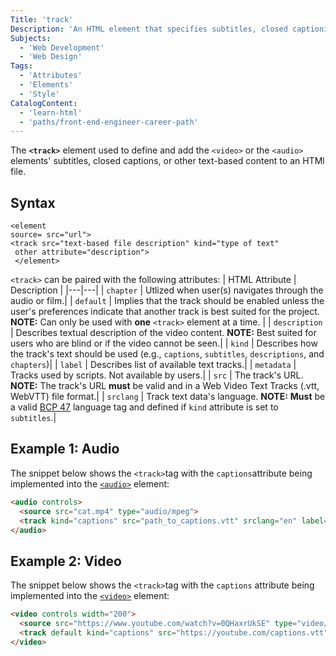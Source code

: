 ```yaml
---
Title: 'track' 
Description: 'An HTML element that specifies subtitles, closed captioning, and other text files for media elements.' 
Subjects:
  - 'Web Development'
  - 'Web Design'
Tags: 
  - 'Attributes'
  - 'Elements'
  - 'Style'
CatalogContent: 
  - 'learn-html'
  - 'paths/front-end-engineer-career-path'
---
```


The **`<track>`** element used to define and add the `<video>` or the `<audio>` elements' subtitles, closed captions, or other text-based content to an HTMl file. 
## Syntax

```pseudo
<element 
source= src="url">
<track src="text-based file description" kind="type of text" 
 other attribute="description"> 
 </element>
```
`<track>` can be paired with the following attributes:
  | HTML Attribute | Description |
|---|---|
| `chapter` | Utlized when user(s) navigates through the audio or film.|
| `default` | Implies that the track should be enabled unless the user's preferences indicate that another track is best suited for the project.  **NOTE:** Can only be used with **one** `<track>` element at a time. |
| `description` | Describes textual description of the video content. **NOTE:** Best suited for users who are blind or if the video cannot be seen.|
| `kind` | Describes how the track's text should be used (e.g., `captions`, `subtitles`, `descriptions`, and `chapters`)|
| `label` | Describes list of available text tracks.|
| `metadata` | Tracks used by scripts. Not available by users.|
| `src` | The track's URL. **NOTE:** The track's URL **must** be valid and in a Web Video Text Tracks (.vtt, WebVTT) file format.|
| `srclang` | Track text data's language. **NOTE:** **Must** be a valid [BCP 47](https://r12a.github.io/app-subtags/) language tag and defined if  `kind` attribute is set to `subtitles`.|
                   

## Example 1: Audio
The snippet below shows the `<track>`tag with the `captions`attribute being implemented into the [`<audio>`](https://www.codecademy.com/resources/docs/html/elements/audio) element:

```html
<audio controls>
  <source src="cat.mp4" type="audio/mpeg">
  <track kind="captions" src="path_to_captions.vtt" srclang="en" label="English"/>
</audio>
```

##  Example 2: Video 
The snippet below shows the `<track>`tag with the `captions` attribute being implemented into the [`<video>`](https://www.codecademy.com/resources/docs/html/videos) element:
```html
<video controls width="200">
  <source src="https://www.youtube.com/watch?v=0QHaxrUkSE" type="video/mp4">
  <track default kind="captions" src="https://youtube.com/captions.vtt" srclang="en">
</video>
```
